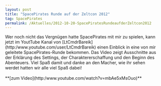```yaml
---
layout: post
title: "SpacePirates Runde auf der Zeltcon 2012"
tag: SpacePirates
permalink: /Aktuelles/2012-10-20-SpacePiratesRundeaufderZeltcon2012
---
```


<p><a href="http:/www.youtube.com/watch?v=mbAe5xMsOuo"></a>Wer noch nicht das Vergnügen hatte SpacePirates mit mir zu spielen, kann jetzt im YoutTube Kanal von [LtCmdrBareik](http:/www.youtube.com/user/LtCmdrBareik) einen Einblick in eine von mir geleitete SpacePirates-Runde bekommen. Das Video zeigt Ausschnitte aus der Erklärung des Settings, der Charaktererschaffung und den Beginn des Abenteuers. Viel Spaß damit und danke an den Macher, wie ihr sehen werdet hatten wir alle viel Spaß dabei!<br/>
<br/>
**[zum Video](http:/www.youtube.com/watch?v=mbAe5xMsOuo)**</p>

